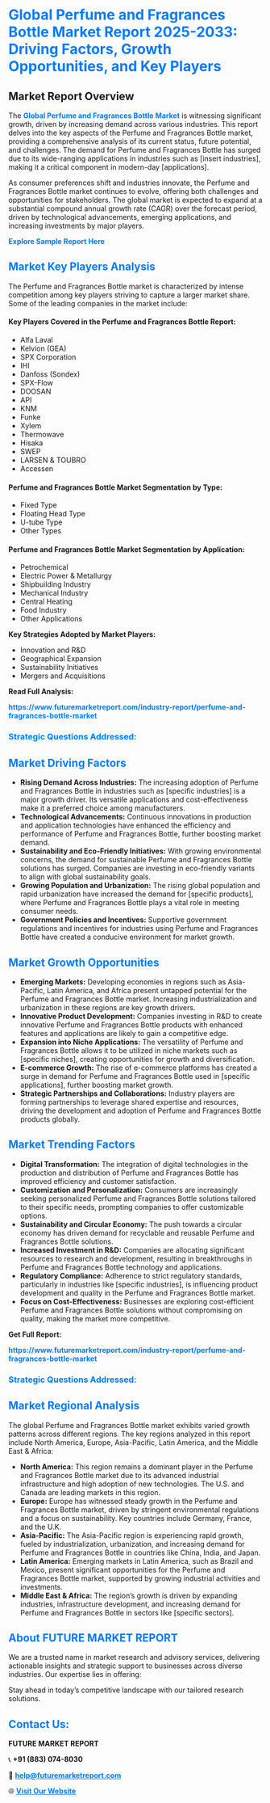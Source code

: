 <h1 style="color: #007BFF;">Global Perfume and Fragrances Bottle Market Report 2025-2033: Driving Factors, Growth Opportunities, and Key Players</h1>

<section id="overview">
<h2>Market Report Overview</h2>
<p>The <a href="https://www.futuremarketreport.com/industry-report/perfume-and-fragrances-bottle-market" style="color: #007BFF; text-decoration: none;"><strong>Global Perfume and Fragrances Bottle Market</strong></a> is witnessing significant growth, driven by increasing demand across various industries. This report delves into the key aspects of the Perfume and Fragrances Bottle market, providing a comprehensive analysis of its current status, future potential, and challenges. The demand for Perfume and Fragrances Bottle has surged due to its wide-ranging applications in industries such as [insert industries], making it a critical component in modern-day [applications].</p>
<p>As consumer preferences shift and industries innovate, the Perfume and Fragrances Bottle market continues to evolve, offering both challenges and opportunities for stakeholders. The global market is expected to expand at a substantial compound annual growth rate (CAGR) over the forecast period, driven by technological advancements, emerging applications, and increasing investments by major players.</p>
</section>

<section id="overview">
<p><a href="https://www.futuremarketreport.com/request-sample/reportId=31972" style="color: #007BFF; text-decoration: none;"><strong>Explore Sample Report Here</strong></a></p>
</section>

<section id="key-players">
<h2 style="color: #007BFF;">Market Key Players Analysis</h2>
<p>The Perfume and Fragrances Bottle market is characterized by intense competition among key players striving to capture a larger market share. Some of the leading companies in the market include:</p>
<h4>Key Players Covered in the Perfume and Fragrances Bottle Report:</h4>
<ul><li>Alfa Laval</li><li>Kelvion (GEA)</li><li>SPX Corporation</li><li>IHI</li><li>Danfoss (Sondex)</li><li>SPX-Flow</li><li>DOOSAN</li><li>API</li><li>KNM</li><li>Funke</li><li>Xylem</li><li>Thermowave</li><li>Hisaka</li><li>SWEP</li><li>LARSEN &amp; TOUBRO</li><li>Accessen</li></ul>
<h4>Perfume and Fragrances Bottle Market Segmentation by Type:</h4>
<ul><li>Fixed Type</li><li>Floating Head Type</li><li>U-tube Type</li><li>Other Types</li></ul>

<h4>Perfume and Fragrances Bottle Market Segmentation by Application:</h4>
<ul><li>Petrochemical</li><li>Electric Power &amp; Metallurgy</li><li>Shipbuilding Industry</li><li>Mechanical Industry</li><li>Central Heating</li><li>Food Industry</li><li>Other Applications</li></ul>
<p><strong>Key Strategies Adopted by Market Players:</strong></p>
<ul>
<li>Innovation and R&D</li>
<li>Geographical Expansion</li>
<li>Sustainability Initiatives</li>
<li>Mergers and Acquisitions</li>
</ul>
</section>

<section>
<p><strong>Read Full Analysis: </strong></p><a href="https://www.futuremarketreport.com/industry-report/perfume-and-fragrances-bottle-market" style="color: #007BFF; text-decoration: none;"><strong>https://www.futuremarketreport.com/industry-report/perfume-and-fragrances-bottle-market</strong></a>
<h3 style="color: #007BFF;">Strategic Questions Addressed:</h3>
</section>

<section id="driving-factors">
<h2 style="color: #007BFF;">Market Driving Factors</h2>
<ul>
<li><strong>Rising Demand Across Industries:</strong> The increasing adoption of Perfume and Fragrances Bottle in industries such as [specific industries] is a major growth driver. Its versatile applications and cost-effectiveness make it a preferred choice among manufacturers.</li>
<li><strong>Technological Advancements:</strong> Continuous innovations in production and application technologies have enhanced the efficiency and performance of Perfume and Fragrances Bottle, further boosting market demand.</li>
<li><strong>Sustainability and Eco-Friendly Initiatives:</strong> With growing environmental concerns, the demand for sustainable Perfume and Fragrances Bottle solutions has surged. Companies are investing in eco-friendly variants to align with global sustainability goals.</li>
<li><strong>Growing Population and Urbanization:</strong> The rising global population and rapid urbanization have increased the demand for [specific products], where Perfume and Fragrances Bottle plays a vital role in meeting consumer needs.</li>
<li><strong>Government Policies and Incentives:</strong> Supportive government regulations and incentives for industries using Perfume and Fragrances Bottle have created a conducive environment for market growth.</li>
</ul>
</section>

<section id="growth-opportunities">
<h2 style="color: #007BFF;">Market Growth Opportunities</h2>
<ul>
<li><strong>Emerging Markets:</strong> Developing economies in regions such as Asia-Pacific, Latin America, and Africa present untapped potential for the Perfume and Fragrances Bottle market. Increasing industrialization and urbanization in these regions are key growth drivers.</li>
<li><strong>Innovative Product Development:</strong> Companies investing in R&D to create innovative Perfume and Fragrances Bottle products with enhanced features and applications are likely to gain a competitive edge.</li>
<li><strong>Expansion into Niche Applications:</strong> The versatility of Perfume and Fragrances Bottle allows it to be utilized in niche markets such as [specific niches], creating opportunities for growth and diversification.</li>
<li><strong>E-commerce Growth:</strong> The rise of e-commerce platforms has created a surge in demand for Perfume and Fragrances Bottle used in [specific applications], further boosting market growth.</li>
<li><strong>Strategic Partnerships and Collaborations:</strong> Industry players are forming partnerships to leverage shared expertise and resources, driving the development and adoption of Perfume and Fragrances Bottle products globally.</li>
</ul>
</section>

<section id="trending-factors">
<h2 style="color: #007BFF;">Market Trending Factors</h2>
<ul>
<li><strong>Digital Transformation:</strong> The integration of digital technologies in the production and distribution of Perfume and Fragrances Bottle has improved efficiency and customer satisfaction.</li>
<li><strong>Customization and Personalization:</strong> Consumers are increasingly seeking personalized Perfume and Fragrances Bottle solutions tailored to their specific needs, prompting companies to offer customizable options.</li>
<li><strong>Sustainability and Circular Economy:</strong> The push towards a circular economy has driven demand for recyclable and reusable Perfume and Fragrances Bottle solutions.</li>
<li><strong>Increased Investment in R&D:</strong> Companies are allocating significant resources to research and development, resulting in breakthroughs in Perfume and Fragrances Bottle technology and applications.</li>
<li><strong>Regulatory Compliance:</strong> Adherence to strict regulatory standards, particularly in industries like [specific industries], is influencing product development and quality in the Perfume and Fragrances Bottle market.</li>
<li><strong>Focus on Cost-Effectiveness:</strong> Businesses are exploring cost-efficient Perfume and Fragrances Bottle solutions without compromising on quality, making the market more competitive.</li>
</ul>
</section>

<section>
<p><strong>Get Full Report: </strong></p><a href="https://www.futuremarketreport.com/industry-report/perfume-and-fragrances-bottle-market" style="color: #007BFF; text-decoration: none;"><strong>https://www.futuremarketreport.com/industry-report/perfume-and-fragrances-bottle-market</strong></a>
<h3 style="color: #007BFF;">Strategic Questions Addressed:</h3>
</section>


<section id="regional-analysis">
<h2 style="color: #007BFF;">Market Regional Analysis</h2>
<p>The global Perfume and Fragrances Bottle market exhibits varied growth patterns across different regions. The key regions analyzed in this report include North America, Europe, Asia-Pacific, Latin America, and the Middle East & Africa:</p>
<ul>
<li><strong>North America:</strong> This region remains a dominant player in the Perfume and Fragrances Bottle market due to its advanced industrial infrastructure and high adoption of new technologies. The U.S. and Canada are leading markets in this region.</li>
<li><strong>Europe:</strong> Europe has witnessed steady growth in the Perfume and Fragrances Bottle market, driven by stringent environmental regulations and a focus on sustainability. Key countries include Germany, France, and the U.K.</li>
<li><strong>Asia-Pacific:</strong> The Asia-Pacific region is experiencing rapid growth, fueled by industrialization, urbanization, and increasing demand for Perfume and Fragrances Bottle in countries like China, India, and Japan.</li>
<li><strong>Latin America:</strong> Emerging markets in Latin America, such as Brazil and Mexico, present significant opportunities for the Perfume and Fragrances Bottle market, supported by growing industrial activities and investments.</li>
<li><strong>Middle East & Africa:</strong> The region’s growth is driven by expanding industries, infrastructure development, and increasing demand for Perfume and Fragrances Bottle in sectors like [specific sectors].</li>
</ul>
</section>

<footer>
<h2 style="color: #007BFF;">About FUTURE MARKET REPORT</h2>
<p>We are a trusted name in market research and advisory services, delivering actionable insights and strategic support to businesses across diverse industries. Our expertise lies in offering:</p>

<p>Stay ahead in today’s competitive landscape with our tailored research solutions.</p>

<h2 style="color: #007BFF;">Contact Us:</h2>
<p><strong>FUTURE MARKET REPORT</strong></p>
<p>📞 <strong>+91 (883) 074-8030</strong></p>
<p>📧 <strong><a href="mailto:help@futuremarketreport.com" style="color: #007BFF;">help@futuremarketreport.com</a></strong></p>
<p>🌐 <strong><a href="https://www.futuremarketreport.com/" style="color: #007BFF;">Visit Our Website</a></strong></p>
</footer>